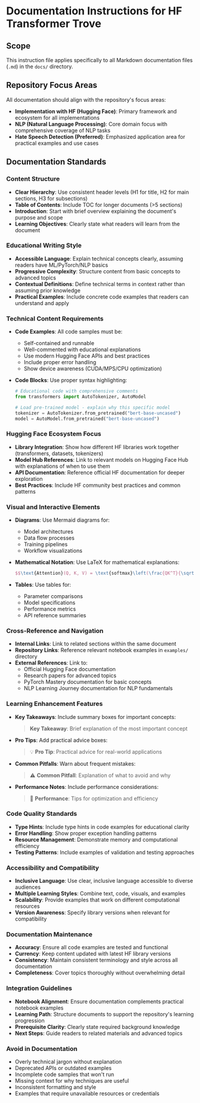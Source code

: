# Documentation Instructions for HF Transformer Trove

## Scope
This instruction file applies specifically to all Markdown documentation files (`.md`) in the `docs/` directory.

## Repository Focus Areas
All documentation should align with the repository's focus areas:
- **Implementation with HF (Hugging Face)**: Primary framework and ecosystem for all implementations
- **NLP (Natural Language Processing)**: Core domain focus with comprehensive coverage of NLP tasks
- **Hate Speech Detection (Preferred)**: Emphasized application area for practical examples and use cases

## Documentation Standards

### Content Structure
- **Clear Hierarchy**: Use consistent header levels (H1 for title, H2 for main sections, H3 for subsections)
- **Table of Contents**: Include TOC for longer documents (>5 sections)
- **Introduction**: Start with brief overview explaining the document's purpose and scope
- **Learning Objectives**: Clearly state what readers will learn from the document

### Educational Writing Style
- **Accessible Language**: Explain technical concepts clearly, assuming readers have ML/PyTorch/NLP basics
- **Progressive Complexity**: Structure content from basic concepts to advanced topics
- **Contextual Definitions**: Define technical terms in context rather than assuming prior knowledge
- **Practical Examples**: Include concrete code examples that readers can understand and apply

### Technical Content Requirements
- **Code Examples**: All code samples must be:
  - Self-contained and runnable
  - Well-commented with educational explanations
  - Use modern Hugging Face APIs and best practices
  - Include proper error handling
  - Show device awareness (CUDA/MPS/CPU optimization)

- **Code Blocks**: Use proper syntax highlighting:
  ```python
  # Educational code with comprehensive comments
  from transformers import AutoTokenizer, AutoModel
  
  # Load pre-trained model - explain why this specific model
  tokenizer = AutoTokenizer.from_pretrained("bert-base-uncased")
  model = AutoModel.from_pretrained("bert-base-uncased")
  ```

### Hugging Face Ecosystem Focus
- **Library Integration**: Show how different HF libraries work together (transformers, datasets, tokenizers)
- **Model Hub References**: Link to relevant models on Hugging Face Hub with explanations of when to use them
- **API Documentation**: Reference official HF documentation for deeper exploration
- **Best Practices**: Include HF community best practices and common patterns

### Visual and Interactive Elements
- **Diagrams**: Use Mermaid diagrams for:
  - Model architectures
  - Data flow processes
  - Training pipelines
  - Workflow visualizations

- **Mathematical Notation**: Use LaTeX for mathematical explanations:
  ```latex
  $$\text{Attention}(Q, K, V) = \text{softmax}\left(\frac{QK^T}{\sqrt{d_k}}\right)V$$
  ```

- **Tables**: Use tables for:
  - Parameter comparisons
  - Model specifications
  - Performance metrics
  - API reference summaries

### Cross-Reference and Navigation
- **Internal Links**: Link to related sections within the same document
- **Repository Links**: Reference relevant notebook examples in `examples/` directory
- **External References**: Link to:
  - Official Hugging Face documentation
  - Research papers for advanced topics
  - PyTorch Mastery documentation for basic concepts
  - NLP Learning Journey documentation for NLP fundamentals

### Learning Enhancement Features
- **Key Takeaways**: Include summary boxes for important concepts:
  > **Key Takeaway**: Brief explanation of the most important concept

- **Pro Tips**: Add practical advice boxes:
  > 💡 **Pro Tip**: Practical advice for real-world applications

- **Common Pitfalls**: Warn about frequent mistakes:
  > ⚠️ **Common Pitfall**: Explanation of what to avoid and why

- **Performance Notes**: Include performance considerations:
  > 🚀 **Performance**: Tips for optimization and efficiency

### Code Quality Standards
- **Type Hints**: Include type hints in code examples for educational clarity
- **Error Handling**: Show proper exception handling patterns
- **Resource Management**: Demonstrate memory and computational efficiency
- **Testing Patterns**: Include examples of validation and testing approaches

### Accessibility and Compatibility
- **Inclusive Language**: Use clear, inclusive language accessible to diverse audiences
- **Multiple Learning Styles**: Combine text, code, visuals, and examples
- **Scalability**: Provide examples that work on different computational resources
- **Version Awareness**: Specify library versions when relevant for compatibility

### Documentation Maintenance
- **Accuracy**: Ensure all code examples are tested and functional
- **Currency**: Keep content updated with latest HF library versions
- **Consistency**: Maintain consistent terminology and style across all documentation
- **Completeness**: Cover topics thoroughly without overwhelming detail

### Integration Guidelines
- **Notebook Alignment**: Ensure documentation complements practical notebook examples
- **Learning Path**: Structure documents to support the repository's learning progression
- **Prerequisite Clarity**: Clearly state required background knowledge
- **Next Steps**: Guide readers to related materials and advanced topics

### Avoid in Documentation
- Overly technical jargon without explanation
- Deprecated APIs or outdated examples
- Incomplete code samples that won't run
- Missing context for why techniques are useful
- Inconsistent formatting and style
- Examples that require unavailable resources or credentials